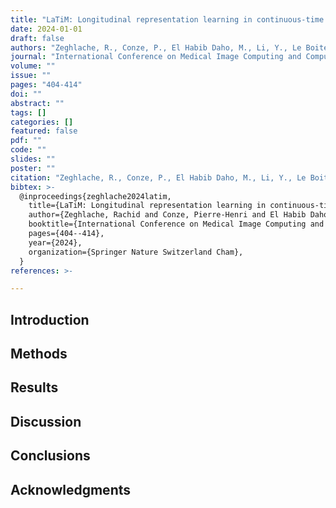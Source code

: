 ```yaml
---
title: "LaTiM: Longitudinal representation learning in continuous-time models to predict disease progression"
date: 2024-01-01
draft: false
authors: "Zeghlache, R., Conze, P., El Habib Daho, M., Li, Y., Le Boité, H., Tadayoni, R., Massin, P., Cochener, B., Rezaei, A., Brahim, I., & others"
journal: "International Conference on Medical Image Computing and Computer-Assisted Intervention"
volume: ""
issue: ""
pages: "404-414"
doi: ""
abstract: ""
tags: []
categories: []
featured: false
pdf: ""
code: ""
slides: ""
poster: ""
citation: "Zeghlache, R., Conze, P., El Habib Daho, M., Li, Y., Le Boité, H., Tadayoni, R., Massin, P., Cochener, B., Rezaei, A., Brahim, I., and others (2024). LaTiM: Longitudinal representation learning in continuous-time models to predict disease progression. International Conference on Medical Image Computing and Computer-Assisted Intervention."
bibtex: >-
  @inproceedings{zeghlache2024latim,
    title={LaTiM: Longitudinal representation learning in continuous-time models to predict disease progression},
    author={Zeghlache, Rachid and Conze, Pierre-Henri and El Habib Daho, Mostafa and Li, Yihao and Le Boité, Hugo and Tadayoni, Ramin and Massin, Pascale and Cochener, Béatrice and Rezaei, Alireza and Brahim, Ikram and others},
    booktitle={International Conference on Medical Image Computing and Computer-Assisted Intervention},
    pages={404--414},
    year={2024},
    organization={Springer Nature Switzerland Cham},
  }
references: >-

---
```


## Introduction

## Methods

## Results

## Discussion

## Conclusions

## Acknowledgments
